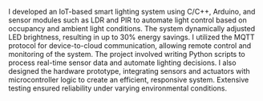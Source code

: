 I developed an IoT-based smart lighting system using C/C++, Arduino, and sensor modules such as LDR and PIR to automate light control based on occupancy and ambient light conditions. The system dynamically adjusted LED brightness, resulting in up to 30% energy savings. I utilized the MQTT protocol for device-to-cloud communication, allowing remote control and monitoring of the system. The project involved writing Python scripts to process real-time sensor data and automate lighting decisions. I also designed the hardware prototype, integrating sensors and actuators with microcontroller logic to create an efficient, responsive system. Extensive testing ensured reliability under varying environmental conditions.
